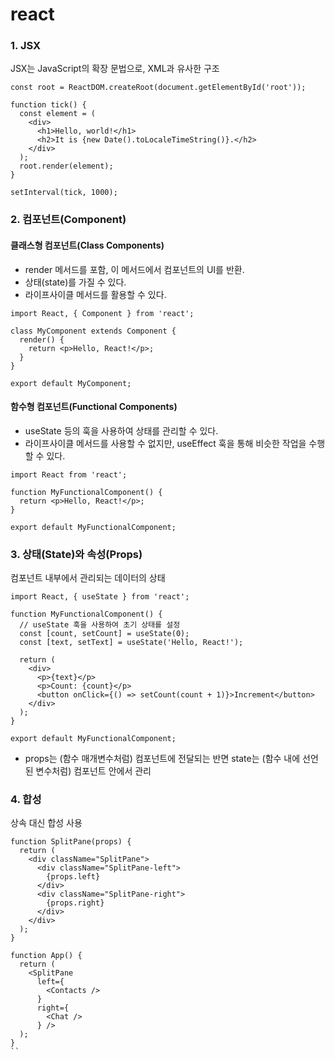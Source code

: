 # react


### 1. JSX
JSX는 JavaScript의 확장 문법으로, XML과 유사한 구조
```
const root = ReactDOM.createRoot(document.getElementById('root'));
  
function tick() {
  const element = (
    <div>
      <h1>Hello, world!</h1>
      <h2>It is {new Date().toLocaleTimeString()}.</h2>
    </div>
  );
  root.render(element);
}

setInterval(tick, 1000);
```

### 2. 컴포넌트(Component)
#### 클래스형 컴포넌트(Class Components)
- render 메서드를 포함, 이 메서드에서 컴포넌트의 UI를 반환.
- 상태(state)를 가질 수 있다.
- 라이프사이클 메서드를 활용할 수 있다.
```
import React, { Component } from 'react';

class MyComponent extends Component {
  render() {
    return <p>Hello, React!</p>;
  }
}

export default MyComponent;
```

#### 함수형 컴포넌트(Functional Components)
- useState 등의 훅을 사용하여 상태를 관리할 수 있다.
- 라이프사이클 메서드를 사용할 수 없지만, useEffect 훅을 통해 비슷한 작업을 수행할 수 있다.
```
import React from 'react';

function MyFunctionalComponent() {
  return <p>Hello, React!</p>;
}

export default MyFunctionalComponent;
```

### 3. 상태(State)와 속성(Props)
컴포넌트 내부에서 관리되는 데이터의 상태
```
import React, { useState } from 'react';

function MyFunctionalComponent() {
  // useState 훅을 사용하여 초기 상태를 설정
  const [count, setCount] = useState(0);
  const [text, setText] = useState('Hello, React!');

  return (
    <div>
      <p>{text}</p>
      <p>Count: {count}</p>
      <button onClick={() => setCount(count + 1)}>Increment</button>
    </div>
  );
}

export default MyFunctionalComponent;
```
- props는 (함수 매개변수처럼) 컴포넌트에 전달되는 반면 state는 (함수 내에 선언된 변수처럼) 컴포넌트 안에서 관리

### 4. 합성
상속 대신 합성 사용
```
function SplitPane(props) {
  return (
    <div className="SplitPane">
      <div className="SplitPane-left">
        {props.left}
      </div>
      <div className="SplitPane-right">
        {props.right}
      </div>
    </div>
  );
}

function App() {
  return (
    <SplitPane
      left={
        <Contacts />
      }
      right={
        <Chat />
      } />
  );
}
``
